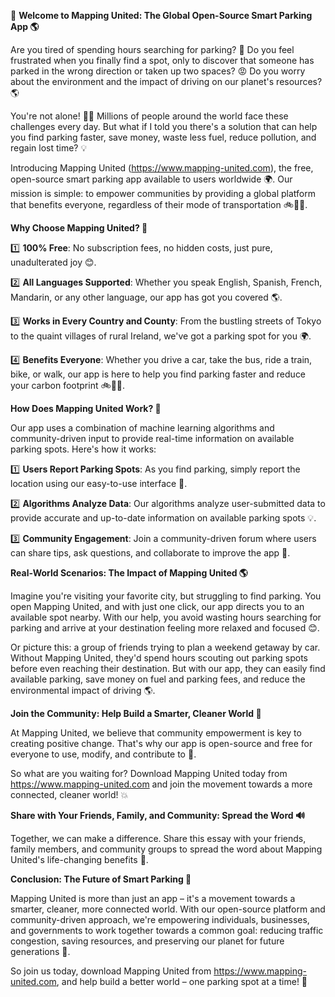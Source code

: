 🚀 **Welcome to Mapping United: The Global Open-Source Smart Parking App 🌎**


Are you tired of spending hours searching for parking? 🤯 Do you feel frustrated when you finally find a spot, only to discover that someone has parked in the wrong direction or taken up two spaces? 😡 Do you worry about the environment and the impact of driving on our planet's resources? 🌎

You're not alone! 🙋‍♀️ Millions of people around the world face these challenges every day. But what if I told you there's a solution that can help you find parking faster, save money, waste less fuel, reduce pollution, and regain lost time? 💡

Introducing Mapping United (https://www.mapping-united.com), the free, open-source smart parking app available to users worldwide 🌍. Our mission is simple: to empower communities by providing a global platform that benefits everyone, regardless of their mode of transportation 🚲🚌🚂.


**Why Choose Mapping United? 🤔**

1️⃣ **100% Free**: No subscription fees, no hidden costs, just pure, unadulterated joy 😊.

2️⃣ **All Languages Supported**: Whether you speak English, Spanish, French, Mandarin, or any other language, our app has got you covered 🌎.

3️⃣ **Works in Every Country and County**: From the bustling streets of Tokyo to the quaint villages of rural Ireland, we've got a parking spot for you 🌍.

4️⃣ **Benefits Everyone**: Whether you drive a car, take the bus, ride a train, bike, or walk, our app is here to help you find parking faster and reduce your carbon footprint 🚲🚌🚂.


**How Does Mapping United Work? 🤔**

Our app uses a combination of machine learning algorithms and community-driven input to provide real-time information on available parking spots. Here's how it works:

1️⃣ **Users Report Parking Spots**: As you find parking, simply report the location using our easy-to-use interface 📲.

2️⃣ **Algorithms Analyze Data**: Our algorithms analyze user-submitted data to provide accurate and up-to-date information on available parking spots 💡.

3️⃣ **Community Engagement**: Join a community-driven forum where users can share tips, ask questions, and collaborate to improve the app 📱.


**Real-World Scenarios: The Impact of Mapping United 🌎**

Imagine you're visiting your favorite city, but struggling to find parking. You open Mapping United, and with just one click, our app directs you to an available spot nearby. With our help, you avoid wasting hours searching for parking and arrive at your destination feeling more relaxed and focused 😊.

Or picture this: a group of friends trying to plan a weekend getaway by car. Without Mapping United, they'd spend hours scouting out parking spots before even reaching their destination. But with our app, they can easily find available parking, save money on fuel and parking fees, and reduce the environmental impact of driving 🌎.


**Join the Community: Help Build a Smarter, Cleaner World 🌟**

At Mapping United, we believe that community empowerment is key to creating positive change. That's why our app is open-source and free for everyone to use, modify, and contribute to 🤝.

So what are you waiting for? Download Mapping United today from https://www.mapping-united.com and join the movement towards a more connected, cleaner world! 💥

**Share with Your Friends, Family, and Community: Spread the Word 🔊**

Together, we can make a difference. Share this essay with your friends, family members, and community groups to spread the word about Mapping United's life-changing benefits 📢.

**Conclusion: The Future of Smart Parking 🚀**

Mapping United is more than just an app – it's a movement towards a smarter, cleaner, more connected world. With our open-source platform and community-driven approach, we're empowering individuals, businesses, and governments to work together towards a common goal: reducing traffic congestion, saving resources, and preserving our planet for future generations 🌟.

So join us today, download Mapping United from https://www.mapping-united.com, and help build a better world – one parking spot at a time! 💚